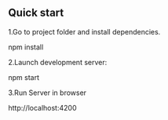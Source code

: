 Quick start
--------------

1.Go to project folder and install dependencies.

npm install


2.Launch development server:

npm start

3.Run Server in browser

http://localhost:4200
